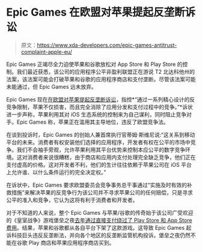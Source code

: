 # Epic Games 在欧盟对苹果提起反垄断诉讼

> 原文：<https://www.xda-developers.com/epic-games-antitrust-complaint-apple-eu/>

Epic Games 正竭尽全力迫使苹果和谷歌放松对 App Store 和 Play Store 的控制。我们最近获悉，该公司的应用程序公平非盈利联盟正在游说 T2 北达科他州的法案，该法案可能会打破苹果和谷歌的应用程序商店和支付垄断。尽管该法案可能未能通过，但 Epic Games 远未放弃。

Epic Games 现在[在欧盟对苹果提起反垄断诉讼](https://www.epicgames.com/site/en-US/news/epic-games-files-eu-antitrust-complaint-against-apple)，指控*“通过一系列精心设计的反竞争限制，苹果不仅损害，而且完全消除了应用分发和支付过程中的竞争。”*诉状进一步声称，苹果利用其对 iOS 生态系统的控制来为自己谋利，同时阻止竞争对手。Epic Games 称，苹果正在滥用其主导地位，违反了欧盟竞争法。

在谈到投诉时，Epic Games 的创始人兼首席执行官蒂姆·斯维尼说:“这关系到移动平台的未来。消费者有权安装他们选择的应用程序，开发者有权在公平的市场中竞争。我们不会袖手旁观，允许苹果利用其平台优势来控制本应公平的数字竞争环境。这对消费者来说很糟糕，由于商店和应用内支付处理完全缺乏竞争，他们正在支付虚高的价格。这对开发者不利，他们的生计往往依赖于苹果公司在 iOS 平台上允许谁、以什么条件运行的完全决定权。”

在诉状中，Epic Games 要求欧盟委员会竞争事务总干事通过“实施及时有效的补救措施”来解决苹果的反竞争行为该公司并不寻求苹果公司的任何赔偿，只是寻求公平的准入和竞争，它认为这将有利于消费者和开发者。

对于不知道的人来说，整个 Epic Games 与苹果/谷歌的传奇始于该公司广受欢迎的《皇室战争》游戏堡垒之夜[去年通过直接支付绕过了 Play Store 和 App Store 费用](https://www.xda-developers.com/fortnite-circumvents-google-play-fees-direct-payment-option/)。结果，苹果和谷歌都从各自平台下架了这款游戏。这导致 Epic Games 起诉科技巨头违反反垄断法，并向各个地区的反垄断监管机构投诉。堡垒之夜仍然不能在谷歌 Play 商店和苹果应用程序商店买到。